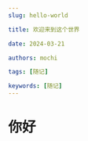 ```yaml
---
slug: hello-world

title: 欢迎来到这个世界

date: 2024-03-21

authors: mochi

tags: [随记]

keywords: [随记]
---
```


# 你好
